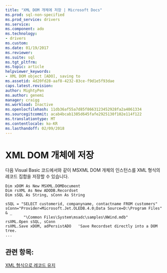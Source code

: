 ```yaml
---
title: "XML DOM 개체에 저장 | Microsoft Docs"
ms.prod: sql-non-specified
ms.prod_service: drivers
ms.service: 
ms.component: ado
ms.technology:
- drivers
ms.custom: 
ms.date: 01/19/2017
ms.reviewer: 
ms.suite: sql
ms.tgt_pltfrm: 
ms.topic: article
helpviewer_keywords:
- XML DOM object [ADO], saving to
ms.assetid: 4d20fd28-aaf8-4232-83ce-f9d1e5f93dae
caps.latest.revision: 
author: MightyPen
ms.author: genemi
manager: craigg
ms.workload: Inactive
ms.openlocfilehash: 11db36af55a7d85f8663123452928fa2a4061334
ms.sourcegitcommit: acab4bcab1385d645fafe2925130f102e114f122
ms.translationtype: MT
ms.contentlocale: ko-KR
ms.lasthandoff: 02/09/2018
---
```

# <a name="saving-to-the-xml-dom-object"></a>XML DOM 개체에 저장
다음 Visual Basic 코드에서와 같이 MSXML DOM 개체의 인스턴스를 XML 형식의 레코드 집합을 저장할 수 있습니다.  
  
```  
Dim xDOM As New MSXML.DOMDocument  
Dim rsXML As New ADODB.Recordset  
Dim sSQL As String, sConn As String  
  
sSQL = "SELECT customerid, companyname, contactname FROM customers"  
sConn="Provider=Microsoft.Jet.OLEDB.4.0;Data Source=D:\Program Files" & _  
        "\Common Files\System\msadc\samples\NWind.mdb"  
rsXML.Open sSQL, sConn  
rsXML.Save xDOM, adPersistADO   'Save Recordset directly into a DOM tree.  
...  
```  
  
## <a name="see-also"></a>관련 항목:  
 [XML 형식으로 레코드 유지](../../../ado/guide/data/persisting-records-in-xml-format.md)
